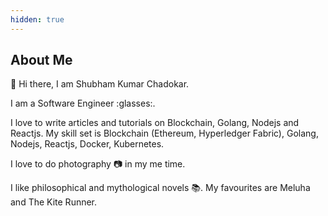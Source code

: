 ```yaml
---
hidden: true
---
```


## About Me

:rocket: Hi there, I am Shubham Kumar Chadokar. 

I am a Software Engineer :glasses:. 

I love to write articles and tutorials on Blockchain, Golang, Nodejs and Reactjs. 
My skill set is Blockchain (Ethereum, Hyperledger Fabric), Golang, Nodejs, Reactjs, Docker, Kubernetes. 

I love to do photography :camera: in my me time. 

I like philosophical and mythological novels :books:. My favourites are Meluha and The Kite Runner.  
